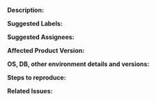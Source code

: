 **Description:**
<!-- Give a brief description of the issue -->

**Suggested Labels:**
<!-- For non-committers only. Optional comma separated list of suggested labels. Non committers can’t assign labels to issues, so this will help issue creators who are not a committer to suggest possible labels. Labels can be found here - https://github.com/wso2/product-is/labels -->

**Suggested Assignees:**
<!--For non-committers only. Optional comma separated list of suggested team members who should attend the issue. Non committers can’t assign issues to assignees, so this will help issue creators who are not a committer to suggest possible assignees-->

**Affected Product Version:**

**OS, DB, other environment details and versions:**

**Steps to reproduce:**


**Related Issues:**
<!-- Any related issues such as sub tasks, issues reported in other repositories (e.g component repositories), similar problems, etc. -->

